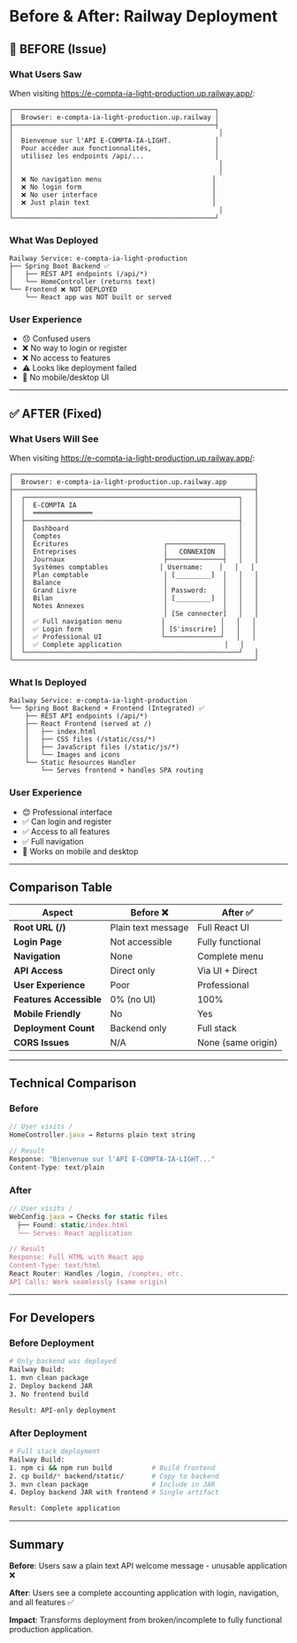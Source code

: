 # Before & After: Railway Deployment

## 🔴 BEFORE (Issue)

### What Users Saw
When visiting https://e-compta-ia-light-production.up.railway.app/:

```
┌───────────────────────────────────────────────────┐
│  Browser: e-compta-ia-light-production.up.railway │
├───────────────────────────────────────────────────┤
│                                                    │
│  Bienvenue sur l'API E-COMPTA-IA-LIGHT.           │
│  Pour accéder aux fonctionnalités,                │
│  utilisez les endpoints /api/...                  │
│                                                    │
│                                                    │
│  ❌ No navigation menu                            │
│  ❌ No login form                                 │
│  ❌ No user interface                             │
│  ❌ Just plain text                               │
│                                                    │
└───────────────────────────────────────────────────┘
```

### What Was Deployed
```
Railway Service: e-compta-ia-light-production
├── Spring Boot Backend ✅
│   ├── REST API endpoints (/api/*)
│   └── HomeController (returns text)
└── Frontend ❌ NOT DEPLOYED
    └── React app was NOT built or served
```

### User Experience
- 😞 Confused users
- ❌ No way to login or register
- ❌ No access to features
- ⚠️ Looks like deployment failed
- 📱 No mobile/desktop UI

---

## ✅ AFTER (Fixed)

### What Users Will See
When visiting https://e-compta-ia-light-production.up.railway.app/:

```
┌─────────────────────────────────────────────────────────────┐
│  Browser: e-compta-ia-light-production.up.railway.app       │
├─────────────────────────────────────────────────────────────┤
│  ┌──────────────────────────────────────────────────────┐   │
│  │  E-COMPTA IA                                         │   │
│  │  ═══════════════                                     │   │
│  ├──────────────────────────────────────────────────────┤   │
│  │  Dashboard                                           │   │
│  │  Comptes                                             │   │
│  │  Écritures                        ┌──────────────┐   │   │
│  │  Entreprises                      │   CONNEXION  │   │   │
│  │  Journaux                         ├──────────────┤   │   │
│  │  Systèmes comptables             │ Username:    │   │   │
│  │  Plan comptable                   │ [_________]  │   │   │
│  │  Balance                          │              │   │   │
│  │  Grand Livre                      │ Password:    │   │   │
│  │  Bilan                            │ [_________]  │   │   │
│  │  Notes Annexes                    │              │   │   │
│  │                                   │ [Se connecter]   │   │
│  │  ✅ Full navigation menu          │              │   │   │
│  │  ✅ Login form                    │ [S'inscrire] │   │   │
│  │  ✅ Professional UI               └──────────────┘   │   │
│  │  ✅ Complete application                          │   │
│  └──────────────────────────────────────────────────────┘   │
└─────────────────────────────────────────────────────────────┘
```

### What Is Deployed
```
Railway Service: e-compta-ia-light-production
└── Spring Boot Backend + Frontend (Integrated) ✅
    ├── REST API endpoints (/api/*)
    ├── React Frontend (served at /)
    │   ├── index.html
    │   ├── CSS files (/static/css/*)
    │   ├── JavaScript files (/static/js/*)
    │   └── Images and icons
    └── Static Resources Handler
        └── Serves frontend + handles SPA routing
```

### User Experience
- 😊 Professional interface
- ✅ Can login and register
- ✅ Access to all features
- ✅ Full navigation
- 📱 Works on mobile and desktop

---

## Comparison Table

| Aspect | Before ❌ | After ✅ |
|--------|----------|---------|
| **Root URL (/)** | Plain text message | Full React UI |
| **Login Page** | Not accessible | Fully functional |
| **Navigation** | None | Complete menu |
| **API Access** | Direct only | Via UI + Direct |
| **User Experience** | Poor | Professional |
| **Features Accessible** | 0% (no UI) | 100% |
| **Mobile Friendly** | No | Yes |
| **Deployment Count** | Backend only | Full stack |
| **CORS Issues** | N/A | None (same origin) |

---

## Technical Comparison

### Before
```javascript
// User visits /
HomeController.java → Returns plain text string

// Result
Response: "Bienvenue sur l'API E-COMPTA-IA-LIGHT..."
Content-Type: text/plain
```

### After
```javascript
// User visits /
WebConfig.java → Checks for static files
  ├── Found: static/index.html
  └── Serves: React application

// Result
Response: Full HTML with React app
Content-Type: text/html
React Router: Handles /login, /comptes, etc.
API Calls: Work seamlessly (same origin)
```

---

## For Developers

### Before Deployment
```bash
# Only backend was deployed
Railway Build:
1. mvn clean package
2. Deploy backend JAR
3. No frontend build

Result: API-only deployment
```

### After Deployment
```bash
# Full stack deployment
Railway Build:
1. npm ci && npm run build          # Build frontend
2. cp build/* backend/static/       # Copy to backend
3. mvn clean package                # Include in JAR
4. Deploy backend JAR with frontend # Single artifact

Result: Complete application
```

---

## Summary

**Before**: Users saw a plain text API welcome message - unusable application ❌

**After**: Users see a complete accounting application with login, navigation, and all features ✅

**Impact**: Transforms deployment from broken/incomplete to fully functional production application.
